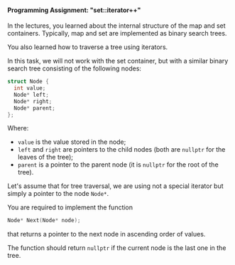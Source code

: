 #### Programming Assignment: "set::iterator++"

In the lectures, you learned about the internal structure of the map and set containers. Typically, map and set are implemented as binary search trees.

You also learned how to traverse a tree using iterators.

In this task, we will not work with the set container, but with a similar binary search tree consisting of the following nodes:

```cpp
struct Node {
  int value;
  Node* left;
  Node* right;
  Node* parent;
};
```

Where:
- `value` is the value stored in the node;
- `left` and `right` are pointers to the child nodes (both are `nullptr` for the leaves of the tree);
- `parent` is a pointer to the parent node (it is `nullptr` for the root of the tree).

Let's assume that for tree traversal, we are using not a special iterator but simply a pointer to the node `Node*`.

You are required to implement the function

```cpp
Node* Next(Node* node);
```

that returns a pointer to the next node in ascending order of values.

The function should return `nullptr` if the current node is the last one in the tree.